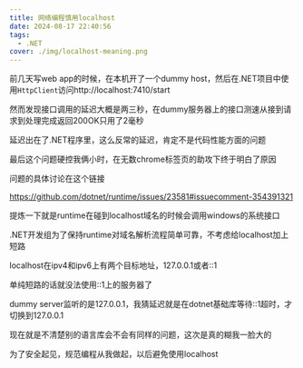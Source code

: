 ```yaml
---
title: 网络编程慎用localhost
date: 2024-08-17 22:40:56
tags: 
  - .NET
cover: ./img/localhost-meaning.png
---
```


前几天写web app的时候，在本机开了一个dummy host，然后在.NET项目中使用`HttpClient`访问http://localhost:7410/start

然而发现接口调用的延迟大概是两三秒，在dummy服务器上的接口测速从接到请求到处理完成返回200OK只用了2毫秒

延迟出在了.NET程序里，这么反常的延迟，肯定不是代码性能方面的问题

最后这个问题硬控我俩小时，在无数chrome标签页的助攻下终于明白了原因

问题的具体讨论在这个链接

https://github.com/dotnet/runtime/issues/23581#issuecomment-354391321

提炼一下就是runtime在碰到localhost域名的时候会调用windows的系统接口

.NET开发组为了保持runtime对域名解析流程简单可靠，不考虑给localhost加上短路

localhost在ipv4和ipv6上有两个目标地址，127.0.0.1或者::1

单纯短路的话就没法使用::1上的服务器了

dummy server监听的是127.0.0.1，我猜延迟就是在dotnet基础库等待::1超时，才切换到127.0.0.1

现在就是不清楚别的语言库会不会有同样的问题，这次是真的糊我一脸大的

为了安全起见，规范编程从我做起，以后避免使用localhost

